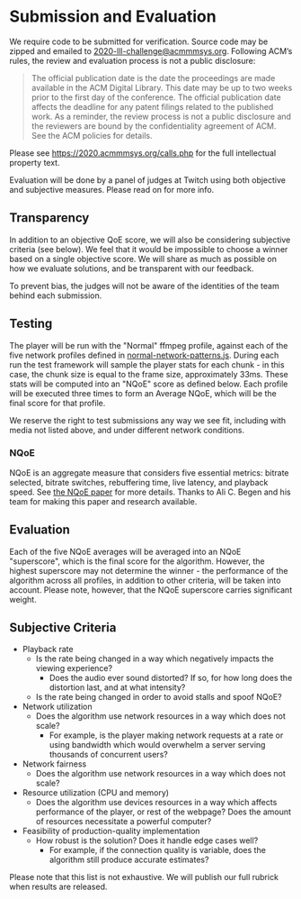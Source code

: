 # Submission and Evaluation

We require code to be submitted for verification. Source code may be zipped and emailed to 2020-lll-challenge@acmmmsys.org. Following ACM’s rules, the review and evaluation process is not a public disclosure:

> The official publication date is the date the proceedings are made available in the ACM Digital Library. This date may be up to two weeks prior to the first day of the conference. The official publication date affects the deadline for any patent filings related to the published work. As a reminder, the review process is not a public disclosure and the reviewers are bound by the confidentiality agreement of ACM. See the ACM policies for details.

Please see https://2020.acmmmsys.org/calls.php for the full intellectual property text.

Evaluation will be done by a panel of judges at Twitch using both objective and subjective measures. Please read on for more info.

## Transparency
In addition to an objective QoE score, we will also be considering subjective criteria (see below). We feel that it would be impossible to choose a winner based on a single objective score. We will share as much as possible on how we evaluate solutions, and be transparent with our feedback.

To prevent bias, the judges will not be aware of the identities of the team behind each submission.

## Testing

The player will be run with the "Normal" ffmpeg profile, against each of the five network profiles defined in [normal-network-patterns.js](normal-network-patterns.js). During each run the test framework will sample the player stats for each chunk - in this case, the chunk size is equal to the frame size, approximately 33ms. These stats will be computed into an "NQoE" score as defined below. Each profile will be executed three times to form an Average NQoE, which will be the final score for that profile.

We reserve the right to test submissions any way we see fit, including with media not listed above, and under different network conditions.

### NQoE

NQoE is an aggregate measure that considers five essential metrics: bitrate selected, bitrate switches, rebuffering time, live latency, and playback speed. See [the NQoE paper](NQoE.pdf) for more details. Thanks to Ali C. Begen and his team for making this paper and research available.

## Evaluation

Each of the five NQoE averages will be averaged into an NQoE "superscore", which is the final score for the algorithm. However, the highest superscore may not determine the winner - the performance of the algorithm across all profiles, in addition to other criteria, will be taken into account. Please note, however, that the NQoE superscore carries significant weight.

## Subjective Criteria
- Playback rate
    - Is the rate being changed in a way which negatively impacts the viewing experience?
	    - Does the audio ever sound distorted? If so, for how long does the distortion last, and at what intensity?
    - Is the rate being changed in order to avoid stalls and spoof NQoE?
- Network utilization
    - Does the algorithm use network resources in a way which does not scale?
	    - For example, is the player making network requests at a rate or using bandwidth which would overwhelm a server serving            thousands of concurrent users?
- Network fairness
    - Does the algorithm use network resources in a way which does not scale?
- Resource utilization (CPU and memory)
    - Does the algorithm use devices resources in a way which affects performance of the player, or rest of the webpage? Does the amount of resources necessitate a powerful computer?
- Feasibility of production-quality implementation
    - How robust is the solution? Does it handle edge cases well?
	    - For example, if the connection quality is variable, does the algorithm still produce accurate estimates?

Please note that this list is not exhaustive. We will publish our full rubrick when results are released.


